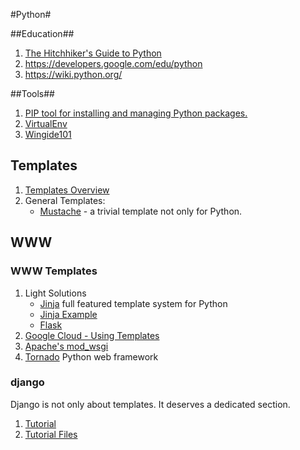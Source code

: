 #Python#

##Education##
1. [The Hitchhiker's Guide to Python](http://docs.python-guide.org/en/latest/)
2. https://developers.google.com/edu/python
3. https://wiki.python.org/

##Tools##
1. [PIP tool for installing and managing Python packages.](https://pip.pypa.io/en/latest/index.html)
2. [VirtualEnv](http://docs.python-guide.org/en/latest/dev/virtualenvs/)
3. [Wingide101](http://wingware.com/downloads/wingide-101)

## Templates ##
1. [Templates Overview](https://wiki.python.org/moin/Templating)
2. General Templates:
   - [Mustache](http://mustache.github.io/) - a trivial template not only for Python.

## WWW ##

### WWW Templates ###

1. Light Solutions
   - [Jinja](http://jinja.pocoo.org/) full featured template system for Python
   - [Jinja Example](http://runnable.com/Upjr1LZv_TADAAOj/example-website-layout-in-jinja2-for-python-and-wsgi)
   - [Flask](http://flask.pocoo.org) 
2. [Google Cloud - Using Templates](https://cloud.google.com/appengine/docs/python/gettingstartedpython27/templates)
3. [Apache's mod_wsgi](http://flask.pocoo.org/docs/0.10/deploying/mod_wsgi/)
4. [Tornado](http://www.tornadoweb.org/en/stable/) Python web framework

### django ###
Django is not only about templates. It deserves a dedicated section.

1. [Tutorial](https://docs.djangoproject.com/en/1.7/intro/tutorial01/)
2. [Tutorial Files](https://github.com/django/djangoproject.com)


